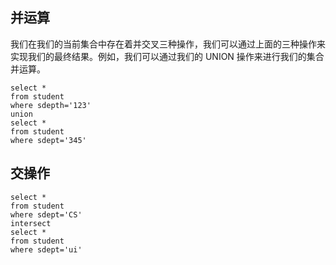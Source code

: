## 并运算
我们在我们的当前集合中存在着并交叉三种操作，我们可以通过上面的三种操作来实现我们的最终结果。例如，我们可以通过我们的 UNION 操作来进行我们的集合并运算。

```
select *
from student
where sdepth='123'
union
select *
from student 
where sdept='345'
```

## 交操作
```
select *
from student 
where sdept='CS'
intersect
select *
from student 
where sdept='ui'
```

